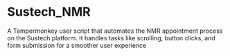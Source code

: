 # Sustech_NMR
A Tampermonkey user script that automates the NMR appointment process on the Sustech platform. It handles tasks like scrolling, button clicks, and form submission for a smoother user experience
